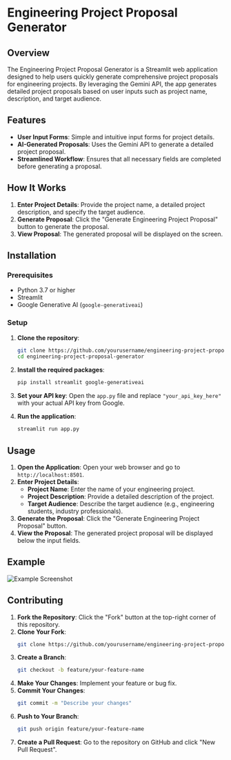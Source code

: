 # Engineering Project Proposal Generator


## Overview

The Engineering Project Proposal Generator is a Streamlit web application designed to help users quickly generate comprehensive project proposals for engineering projects. By leveraging the Gemini API, the app generates detailed project proposals based on user inputs such as project name, description, and target audience.

## Features

- **User Input Forms**: Simple and intuitive input forms for project details.
- **AI-Generated Proposals**: Uses the Gemini API to generate a detailed project proposal.
- **Streamlined Workflow**: Ensures that all necessary fields are completed before generating a proposal.

## How It Works

1. **Enter Project Details**: Provide the project name, a detailed project description, and specify the target audience.
2. **Generate Proposal**: Click the "Generate Engineering Project Proposal" button to generate the proposal.
3. **View Proposal**: The generated proposal will be displayed on the screen.

## Installation

### Prerequisites

- Python 3.7 or higher
- Streamlit
- Google Generative AI (`google-generativeai`)

### Setup

1. **Clone the repository**:
    ```sh
    git clone https://github.com/yourusername/engineering-project-proposal-generator.git
    cd engineering-project-proposal-generator
    ```

2. **Install the required packages**:
    ```sh
    pip install streamlit google-generativeai
    ```

3. **Set your API key**:
   Open the `app.py` file and replace `"your_api_key_here"` with your actual API key from Google.

4. **Run the application**:
    ```sh
    streamlit run app.py
    ```

## Usage

1. **Open the Application**: Open your web browser and go to `http://localhost:8501`.
2. **Enter Project Details**:
   - **Project Name**: Enter the name of your engineering project.
   - **Project Description**: Provide a detailed description of the project.
   - **Target Audience**: Describe the target audience (e.g., engineering students, industry professionals).
3. **Generate the Proposal**: Click the "Generate Engineering Project Proposal" button.
4. **View the Proposal**: The generated project proposal will be displayed below the input fields.

## Example

![Example Screenshot](example_screenshot.png)

## Contributing

1. **Fork the Repository**: Click the "Fork" button at the top-right corner of this repository.
2. **Clone Your Fork**:
    ```sh
    git clone https://github.com/yourusername/engineering-project-proposal-generator.git
    ```
3. **Create a Branch**:
    ```sh
    git checkout -b feature/your-feature-name
    ```
4. **Make Your Changes**: Implement your feature or bug fix.
5. **Commit Your Changes**:
    ```sh
    git commit -m "Describe your changes"
    ```
6. **Push to Your Branch**:
    ```sh
    git push origin feature/your-feature-name
    ```
7. **Create a Pull Request**: Go to the repository on GitHub and click "New Pull Request".

## 
